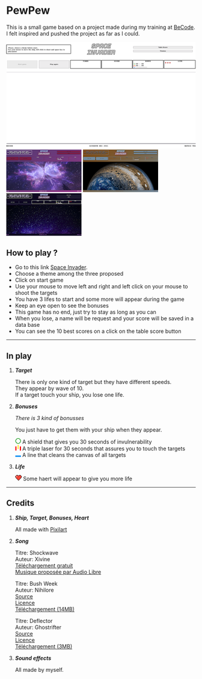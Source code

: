 # PewPew

This is a small game based on a project made during my training at [BeCode](https://github.com/becodeorg/CRL-Keller-3.31/blob/master/LearningPath/02.The-Hill/08.Javascript/02.Season-2/2.Canvas/readme.md).  
I felt inspired and pushed the project as far as I could.

![Screenshot 1](readme_assets/Screenshot_1.png "Screenshot 1")  
![Screenshot 2](readme_assets/Screenshot_2.png "Screenshot 2")
![Screenshot 3](readme_assets/Screenshot_3.png "Screenshot 3")
![Screenshot 4](readme_assets/Screenshot_4.png "Screenshot 4")

## How to play ?

- Go to this link [Space Invader](https://giuseppemoi.fun/).
- Choose a theme among the three proposed
- Click on start game
- Use your mouse to move left and right and left click on your mouse to shoot the targets
- You have 3 lifes to start and some more will appear during the game
- Keep an eye open to see the bonuses 
- This game has no end, just try to stay as long as you can
- When you lose, a name will be request and your score will be saved in a data base
- You can see the 10 best scores on a click on the table score button

___

## In play

1. ***Target***

    There is only one kind of target but they have different speeds.  
    They appear by wave of 10.  
    If a target touch your ship, you lose one life.

2. ***Bonuses***

    *There is 3 kind of bonusses*  

    You just have to get them with your ship when they appear.

    ![The Shield](assets/img/shield.png "The Shield") A shield that gives you 30 seconds of invulnerability  
    ![The Triple Laser](assets/img/triple.png "The Triple Laser") A triple laser for 30 seconds that assures you to touch the targets  
    ![The Cleaner](assets/img/cleaner.png "The Cleaner") A line that cleans the canvas of all targets

3. ***Life***

    ![The Life](assets/img/heart.png "The Life") Some haert will appear to give you more life 
___

## Credits

1. ***Ship, Target, Bonuses, Heart***

    All made with [Pixilart](https://www.pixilart.com/)

2. ***Song***

    Titre:  Shockwave  
    Auteur: Xivine  
    [Téléchargement gratuit](https://bit.ly/2JYtqfk)  
    [Musique proposée par Audio Libre](https://youtu.be/3obhnhC7oyE)

    Titre:  Bush Week  
    Auteur: Nihilore  
    [Source](https://nihilore.bandcamp.com)    
    [Licence](https://creativecommons.org/licenses/)  
    [Téléchargement (14MB)](https://auboutdufil.com/?id=521)  

    Titre:  Deflector  
    Auteur: Ghostrifter  
    [Source](http://ghostrifterofficial.bandcamp.com)    
    [Licence](https://creativecommons.org/licenses/)  
    [Téléchargement (3MB)](https://auboutdufil.com/?id=612)  

3. ***Sound effects***

    All made by myself.